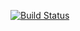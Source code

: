 [![Build Status](https://magnum.travis-ci.com/ctlab/gShell.svg?token=PEiqRSCGUNj8AWzxfxoE)](https://magnum.travis-ci.com/ctlab/gShell)
